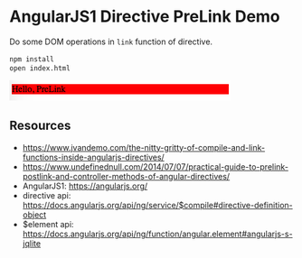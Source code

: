AngularJS1 Directive PreLink Demo
=================================

Do some DOM operations in `link` function of directive.

```
npm install
open index.html
```

![demo](./images/demo.jpg)

Resources
---------

- <https://www.jvandemo.com/the-nitty-gritty-of-compile-and-link-functions-inside-angularjs-directives/>
- <https://www.undefinednull.com/2014/07/07/practical-guide-to-prelink-postlink-and-controller-methods-of-angular-directives/>
- AngularJS1: <https://angularjs.org/>
- directive api: <https://docs.angularjs.org/api/ng/service/$compile#directive-definition-object>
- $element api: <https://docs.angularjs.org/api/ng/function/angular.element#angularjs-s-jqlite>